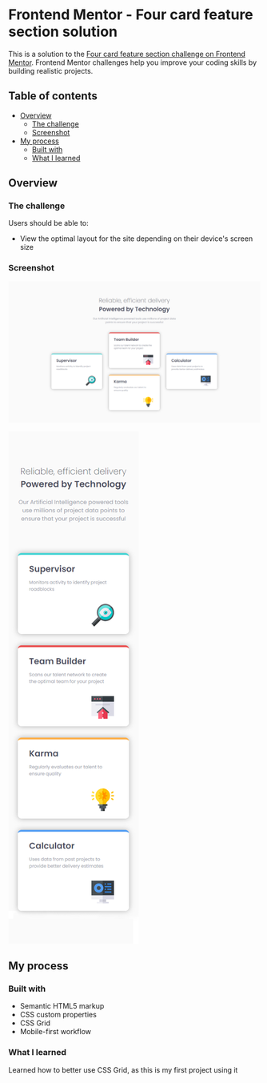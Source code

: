 # Frontend Mentor - Four card feature section solution

This is a solution to the [Four card feature section challenge on Frontend Mentor](https://www.frontendmentor.io/challenges/four-card-feature-section-weK1eFYK). Frontend Mentor challenges help you improve your coding skills by building realistic projects. 

## Table of contents

- [Overview](#overview)
  - [The challenge](#the-challenge)
  - [Screenshot](#screenshot)
- [My process](#my-process)
  - [Built with](#built-with)
  - [What I learned](#what-i-learned)

## Overview

### The challenge

Users should be able to:

- View the optimal layout for the site depending on their device's screen size

### Screenshot

![](images/ScreenshotDesktop.png)

![](images/ScreenshotMobile.png)

## My process

### Built with

- Semantic HTML5 markup
- CSS custom properties
- CSS Grid
- Mobile-first workflow

### What I learned

Learned how to better use CSS Grid, as this is my first project using it